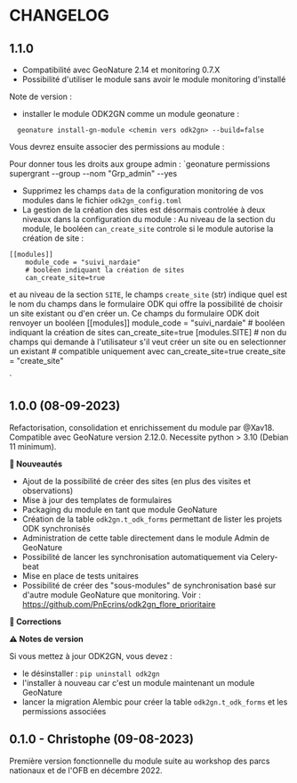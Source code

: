 CHANGELOG
=========


1.1.0
-----

- Compatibilité avec GeoNature 2.14 et monitoring 0.7.X
- Possibilité d'utiliser le module sans avoir le module monitoring d'installé

Note de version : 

- installer le module ODK2GN comme un module geonature : 
```
  geonature install-gn-module <chemin vers odk2gn> --build=false
```
Vous devrez ensuite associer des permissions au module :

Pour donner tous les droits aux groupe admin : 
`geonature permissions supergrant --group --nom "Grp_admin" --yes

- Supprimez les champs `data` de la configuration monitoring de vos modules dans le fichier `odk2gn_config.toml`
- La gestion de la création des sites est désormais controlée à deux niveaux dans la configuration du module :
Au niveau de la section du module, le booléen `can_create_site` controle si le module autorise la création de site : 

```
[[modules]]
    module_code = "suivi_nardaie"
    # booléen indiquant la création de sites
    can_create_site=true
```

et au niveau de la section `SITE`, le champs `create_site` (str) indique quel est le nom du champs dans le formulaire ODK qui offre la possibilité de choisir un site existant ou d'en créer un. Ce champs du formulaire ODK doit renvoyer un booléen
[[modules]]
    module_code = "suivi_nardaie"
    # booléen indiquant la création de sites
    can_create_site=true
    [modules.SITE]
        # non du champs qui demande à l'utilisateur s'il veut créer un site ou en selectionner un existant
        # compatible uniquement avec can_create_site=true
        create_site = "create_site"


`


1.0.0 (08-09-2023)
------------------

Refactorisation, consolidation et enrichissement du module par @Xav18.
Compatible avec GeoNature version 2.12.0.
Necessite python > 3.10 (Debian 11 minimum).

**🚀 Nouveautés**

- Ajout de la possibilité de créer des sites (en plus des visites et observations)
- Mise à jour des templates de formulaires
- Packaging du module en tant que module GeoNature
- Création de la table `odk2gn.t_odk_forms` permettant de lister les projets ODK synchronisés
- Administration de cette table directement dans le module Admin de GeoNature
- Possibilité de lancer les synchronisation automatiquement via Celery-beat
- Mise en place de tests unitaires
- Possibilité de créer des "sous-modules" de synchronisation basé sur d'autre module GeoNature que monitoring. Voir : https://github.com/PnEcrins/odk2gn_flore_prioritaire

**🐛 Corrections**

**⚠️ Notes de version**

Si vous mettez à jour ODK2GN, vous devez : 
- le désinstaller : `pip uninstall odk2gn`
- l'installer à nouveau car c'est un module maintenant un module GeoNature 
- lancer la migration Alembic pour créer la table `odk2gn.t_odk_forms` et les permissions associées

0.1.0 - Christophe (09-08-2023)
-------------------------------

Première version fonctionnelle du module suite au workshop des parcs nationaux et de l'OFB en décembre 2022.
